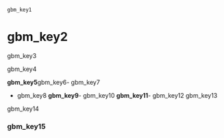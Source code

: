 ```ngMeta
gbm_key1
```
# gbm_key2
gbm_key3

gbm_key4


**gbm_key5**gbm_key6- gbm_key7
- gbm_key8
**gbm_key9**- gbm_key10
**gbm_key11**- gbm_key12
gbm_key13

gbm_key14


### gbm_key15
